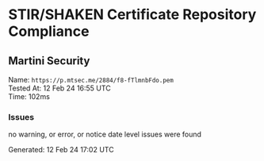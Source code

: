 # STIR/SHAKEN Certificate Repository Compliance

## Martini Security

Name: `https://p.mtsec.me/2884/f8-fTlmnbFdo.pem`\
Tested At: 12 Feb 24 16:55 UTC\
Time: 102ms

### Issues

no warning, or error, or notice date level issues were found

Generated: 12 Feb 24 17:02 UTC